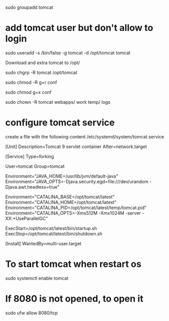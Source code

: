 sudo groupadd tomcat
# add tomcat user but don't allow to login
sudo useradd -s /bin/false -g tomcat -d /opt/tomcat tomcat

Download and extra tomcat to /opt/

sudo chgrp -R tomcat /opt/tomcat

sudo chmod -R g+r conf

sudo chmod g+x conf

sudo chown -R tomcat webapps/ work temp/ logs

# configure tomcat service
create a file with the following content /etc/systemd/system/tomcat.service

[Unit]
Description=Tomcat 9 servlet container
After=network.target

[Service]
Type=forking

User=tomcat
Group=tomcat

Environment="JAVA_HOME=/usr/lib/jvm/default-java"
Environment="JAVA_OPTS=-Djava.security.egd=file:///dev/urandom -Djava.awt.headless=true"

Environment="CATALINA_BASE=/opt/tomcat/latest"
Environment="CATALINA_HOME=/opt/tomcat/latest"
Environment="CATALINA_PID=/opt/tomcat/latest/temp/tomcat.pid"
Environment="CATALINA_OPTS=-Xms512M -Xmx1024M -server -XX:+UseParallelGC"

ExecStart=/opt/tomcat/latest/bin/startup.sh
ExecStop=/opt/tomcat/latest/bin/shutdown.sh

[Install]
WantedBy=multi-user.target



# To start tomcat when restart os
sudo systemctl enable tomcat

# If 8080 is not opened, to open it
sudo ufw allow 8080/tcp
